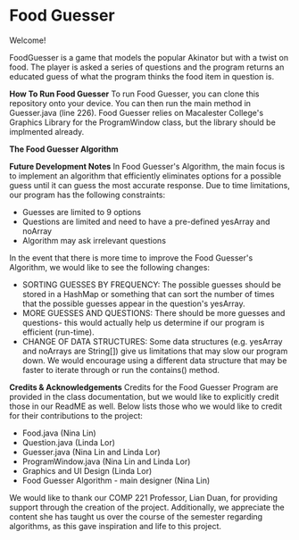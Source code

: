 # Food Guesser

Welcome!

FoodGuesser is a game that models the popular Akinator but with a twist on food. The player is asked a series of questions and the program returns an educated guess of what the program thinks the food item in question is.

**How To Run Food Guesser**
To run Food Guesser, you can clone this repository onto your device. You can then run the main method in Guesser.java (line 226). Food Guesser relies on Macalester College's Graphics Library for the ProgramWindow class, but the library should be implmented already. 

**The Food Guesser Algorithm**


**Future Development Notes**
In Food Guesser's Algorithm, the main focus is to implement an algorithm that efficiently eliminates options for a possible guess until it can guess the most accurate response. Due to time limitations, our program has the following constraints:
* Guesses are limited to 9 options 
* Questions are limited and need to have a pre-defined yesArray and noArray 
* Algorithm may ask irrelevant questions

In the event that there is more time to improve the Food Guesser's Algorithm, we would like to see the following changes: 
* SORTING GUESSES BY FREQUENCY: The possible guesses should be stored in a HashMap or something that can sort the number of times that the possible guesses appear in the question's yesArray. 
* MORE GUESSES AND QUESTIONS: There should be more guesses and questions- this would actually help us determine if our program is efficient (run-time).
* CHANGE OF DATA STRUCTURES: Some data structures (e.g. yesArray and noArrays are String[]) give us limitations that may slow our program down. We would encourage using a different data structure that may be faster to iterate through or run the contains() method.

**Credits & Acknowledgements**
Credits for the Food Guesser Program are provided in the class documentation, but we would like to explicitly credit those in our ReadME as well. Below lists those who we would like to credit for their contributions to the project:
* Food.java (Nina Lin)
* Question.java (Linda Lor)
* Guesser.java (Nina Lin and Linda Lor)
* ProgramWindow.java (Nina Lin and Linda Lor)
* Graphics and UI Design (Linda Lor)
* Food Guesser Algorithm - main designer (Nina Lin) 

We would like to thank our COMP 221 Professor, Lian Duan, for providing support through the creation of the project. Additionally, we appreciate the content she has taught us over the course of the semester regarding algorithms, as this gave inspiration and life to this project. 
